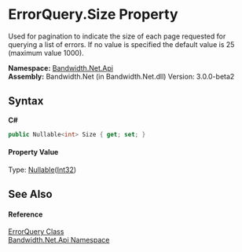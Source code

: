 ﻿# ErrorQuery.Size Property 
 

Used for pagination to indicate the size of each page requested for querying a list of errors. If no value is specified the default value is 25 (maximum value 1000).

**Namespace:**&nbsp;<a href ="N_Bandwidth_Net_Api.md">Bandwidth.Net.Api</a><br />**Assembly:**&nbsp;Bandwidth.Net (in Bandwidth.Net.dll) Version: 3.0.0-beta2

## Syntax

**C#**<br />
``` C#
public Nullable<int> Size { get; set; }
```


#### Property Value
Type: <a href="http://msdn2.microsoft.com/en-us/library/b3h38hb0" target="_blank">Nullable</a>(<a href="http://msdn2.microsoft.com/en-us/library/td2s409d" target="_blank">Int32</a>)

## See Also


#### Reference
<a href ="T_Bandwidth_Net_Api_ErrorQuery.md">ErrorQuery Class</a><br /><a href ="N_Bandwidth_Net_Api.md">Bandwidth.Net.Api Namespace</a><br />